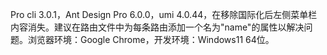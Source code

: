 Pro cli 3.0.1，Ant Design Pro 6.0.0，umi 4.0.44，在移除国际化后左侧菜单栏内容消失。建议在路由文件中为每条路由添加一个名为"name"的属性以解决问题。浏览器环境：Google Chrome，开发环境：Windows11 64位。
